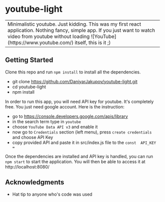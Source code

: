 # youtube-light
<table>
<tr>
<td>
   Minimalistic youtube. Just kidding. This was my first react application. Nothing fancy, simple app. If you just want to watch video from youtube without loading
   ![YouTube](https://www.youtube.com/) itself, this is it ;)
</tr>
</table>

## Getting Started

Clone this repo and run `npm install` to install all the dependencies.
* git clone https://github.com/DaniyarJakupov/youtube-light.git
* cd youtube-light
* npm install

In order to run this app, you will need API key for youtube. It's completely free. You just need google account.  Here is the instruction:
* go to https://console.developers.google.com/apis/library
* in the search term type in `youtube`
* choose `YouTube Data API v3` and enable it
* now go to `Credentials` section (left menu), press `create credentials` and choose API Key
* copy provided API and paste it in src/index.js file to the `const  API_KEY = `

Once the dependencies are installed and API key is handled, you can run `npm start` to start the application. You will then be able to access it at http://localhost:8080/


## Acknowledgments

* Hat tip to anyone who's code was used

